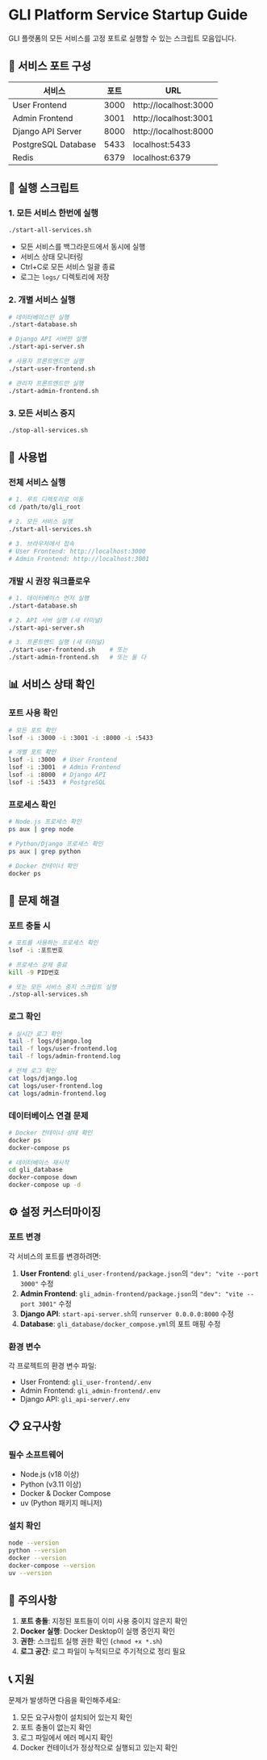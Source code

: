 # GLI Platform Service Startup Guide

GLI 플랫폼의 모든 서비스를 고정 포트로 실행할 수 있는 스크립트 모음입니다.

## 🚀 서비스 포트 구성

| 서비스 | 포트 | URL |
|--------|------|-----|
| User Frontend | 3000 | http://localhost:3000 |
| Admin Frontend | 3001 | http://localhost:3001 |
| Django API Server | 8000 | http://localhost:8000 |
| PostgreSQL Database | 5433 | localhost:5433 |
| Redis | 6379 | localhost:6379 |

## 📝 실행 스크립트

### 1. 모든 서비스 한번에 실행
```bash
./start-all-services.sh
```
- 모든 서비스를 백그라운드에서 동시에 실행
- 서비스 상태 모니터링
- Ctrl+C로 모든 서비스 일괄 종료
- 로그는 `logs/` 디렉토리에 저장

### 2. 개별 서비스 실행
```bash
# 데이터베이스만 실행
./start-database.sh

# Django API 서버만 실행  
./start-api-server.sh

# 사용자 프론트엔드만 실행
./start-user-frontend.sh

# 관리자 프론트엔드만 실행
./start-admin-frontend.sh
```

### 3. 모든 서비스 중지
```bash
./stop-all-services.sh
```

## 🔧 사용법

### 전체 서비스 실행
```bash
# 1. 루트 디렉토리로 이동
cd /path/to/gli_root

# 2. 모든 서비스 실행
./start-all-services.sh

# 3. 브라우저에서 접속
# User Frontend: http://localhost:3000
# Admin Frontend: http://localhost:3001
```

### 개발 시 권장 워크플로우
```bash
# 1. 데이터베이스 먼저 실행
./start-database.sh

# 2. API 서버 실행 (새 터미널)
./start-api-server.sh

# 3. 프론트엔드 실행 (새 터미널)
./start-user-frontend.sh    # 또는
./start-admin-frontend.sh   # 또는 둘 다
```

## 📊 서비스 상태 확인

### 포트 사용 확인
```bash
# 모든 포트 확인
lsof -i :3000 -i :3001 -i :8000 -i :5433

# 개별 포트 확인
lsof -i :3000  # User Frontend
lsof -i :3001  # Admin Frontend  
lsof -i :8000  # Django API
lsof -i :5433  # PostgreSQL
```

### 프로세스 확인
```bash
# Node.js 프로세스 확인
ps aux | grep node

# Python/Django 프로세스 확인
ps aux | grep python

# Docker 컨테이너 확인
docker ps
```

## 🐛 문제 해결

### 포트 충돌 시
```bash
# 포트를 사용하는 프로세스 확인
lsof -i :포트번호

# 프로세스 강제 종료
kill -9 PID번호

# 또는 모든 서비스 중지 스크립트 실행
./stop-all-services.sh
```

### 로그 확인
```bash
# 실시간 로그 확인
tail -f logs/django.log
tail -f logs/user-frontend.log  
tail -f logs/admin-frontend.log

# 전체 로그 확인
cat logs/django.log
cat logs/user-frontend.log
cat logs/admin-frontend.log
```

### 데이터베이스 연결 문제
```bash
# Docker 컨테이너 상태 확인
docker ps
docker-compose ps

# 데이터베이스 재시작
cd gli_database
docker-compose down
docker-compose up -d
```

## ⚙️ 설정 커스터마이징

### 포트 변경
각 서비스의 포트를 변경하려면:

1. **User Frontend**: `gli_user-frontend/package.json`의 `"dev": "vite --port 3000"` 수정
2. **Admin Frontend**: `gli_admin-frontend/package.json`의 `"dev": "vite --port 3001"` 수정  
3. **Django API**: `start-api-server.sh`의 `runserver 0.0.0.0:8000` 수정
4. **Database**: `gli_database/docker_compose.yml`의 포트 매핑 수정

### 환경 변수
각 프로젝트의 환경 변수 파일:
- User Frontend: `gli_user-frontend/.env`
- Admin Frontend: `gli_admin-frontend/.env` 
- Django API: `gli_api-server/.env`

## 📋 요구사항

### 필수 소프트웨어
- Node.js (v18 이상)
- Python (v3.11 이상)  
- Docker & Docker Compose
- uv (Python 패키지 매니저)

### 설치 확인
```bash
node --version
python --version
docker --version
docker-compose --version
uv --version
```

## 🚨 주의사항

1. **포트 충돌**: 지정된 포트들이 이미 사용 중이지 않은지 확인
2. **Docker 실행**: Docker Desktop이 실행 중인지 확인
3. **권한**: 스크립트 실행 권한 확인 (`chmod +x *.sh`)
4. **로그 공간**: 로그 파일이 누적되므로 주기적으로 정리 필요

## 📞 지원

문제가 발생하면 다음을 확인해주세요:
1. 모든 요구사항이 설치되어 있는지 확인
2. 포트 충돌이 없는지 확인  
3. 로그 파일에서 에러 메시지 확인
4. Docker 컨테이너가 정상적으로 실행되고 있는지 확인